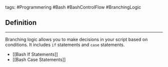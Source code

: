 tags: #Programmering #Bash #BashControlFlow #BranchingLogic
## Definition
---
Branching logic allows you to make decisions in your script based on conditions. It includes `if` statements and `case` statements.

- [[Bash If Statements]]
- [[Bash Case Statements]]